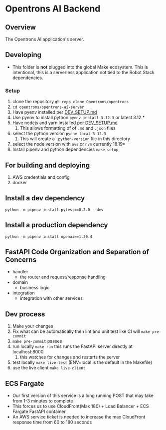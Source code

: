 # Opentrons AI Backend

## Overview

The Opentrons AI application's server.

## Developing

- This folder is **not** plugged into the global Make ecosystem. This is intentional, this is a serverless application not tied to the Robot Stack dependencies.

### Setup

1. clone the repository `gh repo clone Opentrons/opentrons`
1. `cd opentrons/opentrons-ai-server`
1. Have pyenv installed per [DEV_SETUP.md](../DEV_SETUP.md)
1. Use pyenv to install python `pyenv install 3.12.3` or latest 3.12.\*
1. Have nodejs and yarn installed per [DEV_SETUP.md](../DEV_SETUP.md)
   1. This allows formatting of of `.md` and `.json` files
1. select the python version `pyenv local 3.12.3`
   1. This will create a `.python-version` file in this directory
1. select the node version with `nvs` or `nvm` currently 18.19\*
1. Install pipenv and python dependencies `make setup`

## For building and deploying

1. AWS credentials and config
1. docker

## Install a dev dependency

`python -m pipenv install pytest==8.2.0 --dev`

## Install a production dependency

`python -m pipenv install openai==1.30.4`

## FastAPI Code Organization and Separation of Concerns

- handler
  - the router and request/response handling
- domain
  - business logic
- integration
  - integration with other services

## Dev process

1. Make your changes
1. Fix what can be automatically then lint and unit test like CI will `make pre-commit`
1. `make pre-commit` passes
1. run locally `make run` this runs the FastAPI server directly at localhost:8000
   1. this watches for changes and restarts the server
1. test locally `make live-test` (ENV=local is the default in the Makefile)
1. use the live client `make live-client`

## ECS Fargate

- Our first version of this service is a long running POST that may take from 1-3 minutes to complete
- This forces us to use CloudFront(Max 180) + Load Balancer + ECS Fargate FastAPI container
- An AWS service ticket is needed to increase the max CloudFront response time from 60 to 180 seconds
